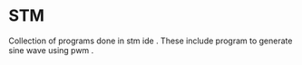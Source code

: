 # STM
Collection of  programs done in stm ide . These include program to generate sine wave using pwm .
